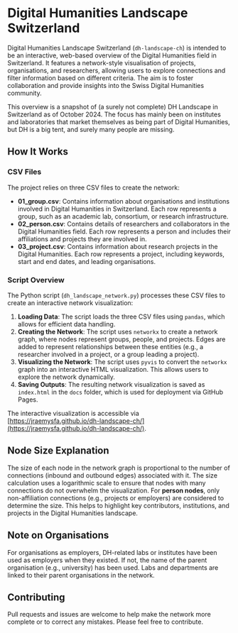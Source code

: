 # Digital Humanities Landscape Switzerland

Digital Humanities Landscape Switzerland (`dh-landscape-ch`) is intended to be an interactive, web-based overview of the Digital Humanities field in Switzerland. It features a network-style visualisation of projects, organisations, and researchers, allowing users to explore connections and filter information based on different criteria. The aim is to foster collaboration and provide insights into the Swiss Digital Humanities community.

This overview is a snapshot of (a surely not complete) DH Landscape in Switzerland as of October 2024. The focus has mainly been on institutes and laboratories that market themselves as being part of Digital Humanities, but DH is a big tent, and surely many people are missing.

## How It Works

### CSV Files
The project relies on three CSV files to create the network:
- **01_group.csv**: Contains information about organisations and institutions involved in Digital Humanities in Switzerland. Each row represents a group, such as an academic lab, consortium, or research infrastructure.
- **02_person.csv**: Contains details of researchers and collaborators in the Digital Humanities field. Each row represents a person and includes their affiliations and projects they are involved in.
- **03_project.csv**: Contains information about research projects in the Digital Humanities. Each row represents a project, including keywords, start and end dates, and leading organisations.

### Script Overview
The Python script (`dh_landscape_network.py`) processes these CSV files to create an interactive network visualization:
1. **Loading Data**: The script loads the three CSV files using `pandas`, which allows for efficient data handling.
2. **Creating the Network**: The script uses `networkx` to create a network graph, where nodes represent groups, people, and projects. Edges are added to represent relationships between these entities (e.g., a researcher involved in a project, or a group leading a project).
3. **Visualizing the Network**: The script uses `pyvis` to convert the `networkx` graph into an interactive HTML visualization. This allows users to explore the network dynamically.
4. **Saving Outputs**: The resulting network visualization is saved as `index.html` in the `docs` folder, which is used for deployment via GitHub Pages.

The interactive visualization is accessible via [https://jraemysfa.github.io/dh-landscape-ch/](https://jraemysfa.github.io/dh-landscape-ch/).

## Node Size Explanation
The size of each node in the network graph is proportional to the number of connections (inbound and outbound edges) associated with it. The size calculation uses a logarithmic scale to ensure that nodes with many connections do not overwhelm the visualization. For **person nodes**, only non-affiliation connections (e.g., projects or employers) are considered to determine the size. This helps to highlight key contributors, institutions, and projects in the Digital Humanities landscape.

## Note on Organisations
For organisations as employers, DH-related labs or institutes have been used as employers when they existed. If not, the name of the parent organisation (e.g., university) has been used. Labs and departments are linked to their parent organisations in the network.

## Contributing
Pull requests and issues are welcome to help make the network more complete or to correct any mistakes. Please feel free to contribute.
